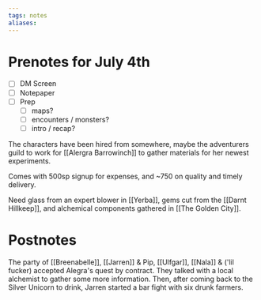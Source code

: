 ```yaml
---
tags: notes
aliases:
---
```


# Prenotes for July 4th
- [ ] DM Screen
- [ ] Notepaper
- [ ] Prep
	- [ ] maps?
	- [ ] encounters / monsters?
	- [ ] intro / recap?

The characters have been hired from somewhere, maybe the adventurers guild to work for [[Alergra Barrowinch]] to gather materials for her newest experiments.

Comes with 500sp signup for expenses, and ~750 on quality and timely delivery.

Need glass from an expert blower in [[Yerba]], gems cut from the [[Darnt Hillkeep]], and alchemical components gathered in [[The Golden City]].

# Postnotes
The party of [[Breenabelle]], [[Jarren]] & Pip, [[Ulfgar]], [[Nala]] & ('lil fucker) accepted Alegra's quest by contract. They talked with a local alchemist to gather some more information. Then, after coming back to the Silver Unicorn to drink, Jarren started a bar fight with six drunk farmers.